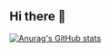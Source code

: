 ## Hi there 👋

<!--
**Victorcardoso-GG23/Victorcardoso-GG23** is a ✨ _special_ ✨ repository because its `README.md` (this file) appears on your GitHub profile.

Here are some ideas to get you started:

- 🔭 Sou estudate a procura de um estagio
- 🌱 Estudo JavaScript
- 😄 Pronouns: ele/dele
-->
[![Anurag's GitHub stats](https://github-readme-stats.vercel.app/api?username=victorcardosocunha)](https://github.com/victorcardosocunha/github-readme-stats)

